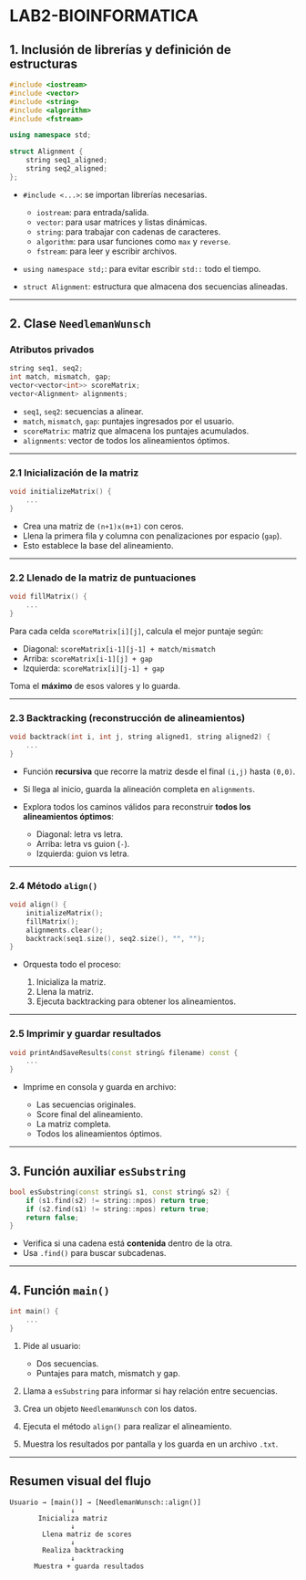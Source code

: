 # LAB2-BIOINFORMATICA
##  1. Inclusión de librerías y definición de estructuras

```cpp
#include <iostream>
#include <vector>
#include <string>
#include <algorithm>
#include <fstream>

using namespace std;

struct Alignment {
    string seq1_aligned;
    string seq2_aligned;
};
```

* `#include <...>`: se importan librerías necesarias.

  * `iostream`: para entrada/salida.
  * `vector`: para usar matrices y listas dinámicas.
  * `string`: para trabajar con cadenas de caracteres.
  * `algorithm`: para usar funciones como `max` y `reverse`.
  * `fstream`: para leer y escribir archivos.

* `using namespace std;`: para evitar escribir `std::` todo el tiempo.

* `struct Alignment`: estructura que almacena dos secuencias alineadas.

---

##  2. Clase `NeedlemanWunsch`

### Atributos privados

```cpp
string seq1, seq2;
int match, mismatch, gap;
vector<vector<int>> scoreMatrix;
vector<Alignment> alignments;
```

* `seq1`, `seq2`: secuencias a alinear.
* `match`, `mismatch`, `gap`: puntajes ingresados por el usuario.
* `scoreMatrix`: matriz que almacena los puntajes acumulados.
* `alignments`: vector de todos los alineamientos óptimos.

---

### 2.1 Inicialización de la matriz

```cpp
void initializeMatrix() {
    ...
}
```

* Crea una matriz de `(n+1)x(m+1)` con ceros.
* Llena la primera fila y columna con penalizaciones por espacio (`gap`).
* Esto establece la base del alineamiento.

---

### 2.2 Llenado de la matriz de puntuaciones

```cpp
void fillMatrix() {
    ...
}
```

Para cada celda `scoreMatrix[i][j]`, calcula el mejor puntaje según:

* Diagonal: `scoreMatrix[i-1][j-1] + match/mismatch`
* Arriba: `scoreMatrix[i-1][j] + gap`
* Izquierda: `scoreMatrix[i][j-1] + gap`

Toma el **máximo** de esos valores y lo guarda.

---

### 2.3 Backtracking (reconstrucción de alineamientos)

```cpp
void backtrack(int i, int j, string aligned1, string aligned2) {
    ...
}
```

* Función **recursiva** que recorre la matriz desde el final `(i,j)` hasta `(0,0)`.
* Si llega al inicio, guarda la alineación completa en `alignments`.
* Explora todos los caminos válidos para reconstruir **todos los alineamientos óptimos**:

  * Diagonal: letra vs letra.
  * Arriba: letra vs guion (`-`).
  * Izquierda: guion vs letra.

---

### 2.4 Método `align()`

```cpp
void align() {
    initializeMatrix();
    fillMatrix();
    alignments.clear();
    backtrack(seq1.size(), seq2.size(), "", "");
}
```

* Orquesta todo el proceso:

  1. Inicializa la matriz.
  2. Llena la matriz.
  3. Ejecuta backtracking para obtener los alineamientos.

---

### 2.5 Imprimir y guardar resultados

```cpp
void printAndSaveResults(const string& filename) const {
    ...
}
```

* Imprime en consola y guarda en archivo:

  * Las secuencias originales.
  * Score final del alineamiento.
  * La matriz completa.
  * Todos los alineamientos óptimos.

---

## 3. Función auxiliar `esSubstring`

```cpp
bool esSubstring(const string& s1, const string& s2) {
    if (s1.find(s2) != string::npos) return true;
    if (s2.find(s1) != string::npos) return true;
    return false;
}
```

* Verifica si una cadena está **contenida** dentro de la otra.
* Usa `.find()` para buscar subcadenas.

---

## 4. Función `main()`

```cpp
int main() {
    ...
}
```

1. Pide al usuario:

   * Dos secuencias.
   * Puntajes para match, mismatch y gap.
2. Llama a `esSubstring` para informar si hay relación entre secuencias.
3. Crea un objeto `NeedlemanWunsch` con los datos.
4. Ejecuta el método `align()` para realizar el alineamiento.
5. Muestra los resultados por pantalla y los guarda en un archivo `.txt`.

---

##  Resumen visual del flujo

```
Usuario → [main()] → [NeedlemanWunsch::align()]
               ↓
       Inicializa matriz
               ↓
        Llena matriz de scores
               ↓
        Realiza backtracking
               ↓
      Muestra + guarda resultados
```
